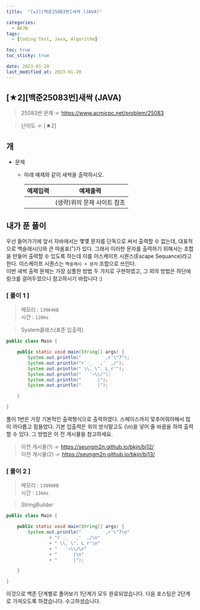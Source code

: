 ```yaml
---
title:  "[★2][백준25083번]새싹 (JAVA)" 

categories:
  - BKJN
tags:
  - [Coding Test, Java, Algorithm]

toc: true
toc_sticky: true

date: 2023-01-20
last_modified_at: 2023-01-20
---
```

[★2][백준25083번]새싹 (JAVA)
----
> 25083번 문제 ☞ <https://www.acmicpc.net/problem/25083>  

> 난이도 ☞ [★2]
  
## 개  
  
- 문제
  - 아래 예제와 같이 새싹을 출력하시오.
  
	|예제입력|예제출력|
	|--|--|
	||(생략)위의 문제 사이트 참조|
  
## 내가 푼 풀이
  
우선 들어가기에 앞서 자바에서는 몇몇 문자를 단독으로 써서 출력할 수 없는데, 대표적으로 백슬래시(\\)와 큰 따옴표(")가 있다. 그래서 이러한 문자를 출력하기 위해서는 조합을 만들어 출력할 수 있도록 하는데 이를 이스케이프 시퀀스(Escape Sequance)라고 한다. 이스케이프 시퀀스는 `백슬래시 + 문자` 조합으로 쓰인다.
<br>이번 새싹 출력 문제는 가장 심플한 방법 두 가지로 구현하였고, 그 외의 방법은 하단에 링크를 걸어두었으니 참고하시기 바랍니다 :)
  
### [ 풀이 1 ]  
>메모리 : `13964KB`  
>시간 : `120ms`  

> System클래스(표준 입출력)  
  
```java
public class Main {

	public static void main(String[] args) {
		System.out.println("         ,r'\"7");
		System.out.println("r`-_   ,'  ,/");
		System.out.println(" \\. \". L_r'");
		System.out.println("   `~\\/");
		System.out.println("      |");
		System.out.println("      |");

	}

}
```
풀이 1번은 가장 기본적인 출력형식으로 출력하였다. 스페이스까지 맞추어줘야해서 많이 까다롭고 힘들었다. 기본 입출력은 위의 방식말고도 (\n)을 넣어 줄 바꿈을 하여 출력할 수 있다. 그 방법은 이 전 게시물을 참고하세요.

> 이전 게시물(1) ☞ <https://seungm2n.github.io/bkjn/bj12/>  
> 이전 게시물(2) ☞ <https://seungm2n.github.io/bkjn/bj13/>

### [ 풀이 2 ]  
>메모리 : `13896KB`  
>시간 : `116ms`  
  
> StringBuilder  
    
```java
public class Main {

	public static void main(String[] args) {
		System.out.println("         ,r'\"7\n"
				+ "r`-_   ,'  ,/\n"
				+ " \\. \". L_r'\n"
				+ "   `~\\/\n"
				+ "      |\n"
				+ "      |");

	}

}
```
이것으로 백준 단계별로 풀어보기 1단계가 모두 완료되었습니다. 다음 포스팅은 2단계로 가져오도록 하겠습니다. 수고하셨습니다.